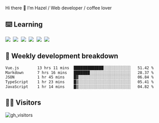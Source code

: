 
Hi there 👋 I’m Hazel / Web developer / coffee lover

## ⌨️ Learning

<samp>
 <a href="https://github.com/vuejs/core"><img src="https://api.iconify.design/logos:vue.svg" /></a>
  <a href="https://github.com/vuejs/core"><img src="https://api.iconify.design/logos:react.svg" /></a>
  <a href="https://github.com/solidjs/solid"><img src="https://api.iconify.design/logos:solidjs.svg" /></a>
  <a href="https://github.com/vitejs/vite"><img src="https://api.iconify.design/logos:vitejs.svg" /></a>
  <a href="https://github.com/microsoft/TypeScript"><img src="https://api.iconify.design/logos:typescript-icon.svg" /></a> 
  <a href="https://github.com/unocss/unocss"><img src="https://api.iconify.design/logos:unocss.svg" /></a>
  

</samp>


## 🦀 Weekly development breakdown

<!--START_SECTION:waka-->

```txt
Vue.js        13 hrs 11 mins  █████████████░░░░░░░░░░░░   51.42 %
Markdown      7 hrs 16 mins   ███████░░░░░░░░░░░░░░░░░░   28.37 %
JSON          1 hr 45 mins    █▓░░░░░░░░░░░░░░░░░░░░░░░   06.84 %
TypeScript    1 hr 23 mins    █▒░░░░░░░░░░░░░░░░░░░░░░░   05.41 %
JavaScript    1 hr 14 mins    █▒░░░░░░░░░░░░░░░░░░░░░░░   04.82 %
```

<!--END_SECTION:waka-->
## 👬🏻 Visitors

![gh_visitors](https://profile-counter.glitch.me/Hazel-Lin/count.svg)

